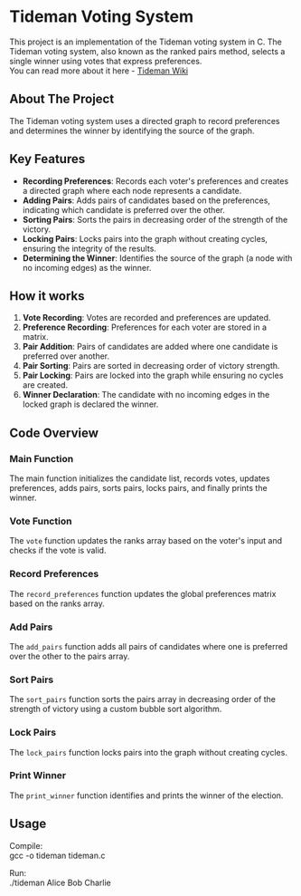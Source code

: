 # Tideman Voting System

This project is an implementation of the Tideman voting system in C. The Tideman voting system, also known as the ranked pairs method, selects a single winner using votes that express preferences.  
You can read more about it here - [Tideman Wiki](https://en.wikipedia.org/wiki/Tideman_alternative_method)

## About The Project

The Tideman voting system uses a directed graph to record preferences and determines the winner by identifying the source of the graph. 
## Key Features

- **Recording Preferences**: Records each voter's preferences and creates a directed graph where each node represents a candidate.
- **Adding Pairs**: Adds pairs of candidates based on the preferences, indicating which candidate is preferred over the other.
- **Sorting Pairs**: Sorts the pairs in decreasing order of the strength of the victory.
- **Locking Pairs**: Locks pairs into the graph without creating cycles, ensuring the integrity of the results.
- **Determining the Winner**: Identifies the source of the graph (a node with no incoming edges) as the winner.

## How it works

1. **Vote Recording**: Votes are recorded and preferences are updated.
2. **Preference Recording**: Preferences for each voter are stored in a matrix.
3. **Pair Addition**: Pairs of candidates are added where one candidate is preferred over another.
4. **Pair Sorting**: Pairs are sorted in decreasing order of victory strength.
5. **Pair Locking**: Pairs are locked into the graph while ensuring no cycles are created.
6. **Winner Declaration**: The candidate with no incoming edges in the locked graph is declared the winner.

## Code Overview

### Main Function

The main function initializes the candidate list, records votes, updates preferences, adds pairs, sorts pairs, locks pairs, and finally prints the winner.

### Vote Function

The `vote` function updates the ranks array based on the voter's input and checks if the vote is valid.

### Record Preferences

The `record_preferences` function updates the global preferences matrix based on the ranks array.

### Add Pairs

The `add_pairs` function adds all pairs of candidates where one is preferred over the other to the pairs array.

### Sort Pairs

The `sort_pairs` function sorts the pairs array in decreasing order of the strength of victory using a custom bubble sort algorithm.

### Lock Pairs

The `lock_pairs` function locks pairs into the graph without creating cycles.

### Print Winner

The `print_winner` function identifies and prints the winner of the election.

## Usage
Compile:  
gcc -o tideman tideman.c

Run:  
./tideman Alice Bob Charlie
